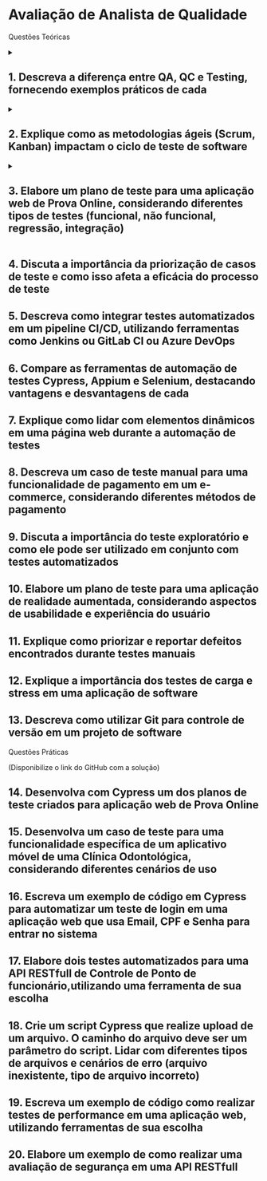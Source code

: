 # Avaliação de Analista de Qualidade

Questões Teóricas
<details>
  <summary>

## 1. Descreva a diferença entre QA, QC e Testing, fornecendo exemplos práticos de cada

  </summary>

### QA, QC e Testing: Uma Visão Geral

- **QA, QC e Testing** são termos frequentemente utilizados no contexto da garantia da qualidade, especialmente no desenvolvimento de software, mas também se aplicam a outros setores. Embora estejam interligados, cada um possui um foco e um conjunto de atividades específicas.

#### Quality Assurance (QA) - Garantia da Qualidade

- **Foco:** O QA se concentra em **prevenir** defeitos e garantir que os processos de desenvolvimento sejam eficientes e eficazes. É uma abordagem proativa que visa estabelecer um ambiente de qualidade desde o início do projeto.
- **Atividades:**
  - **Definição de padrões e processos:** Estabelecer critérios de qualidade, melhores práticas e procedimentos para todas as fases do desenvolvimento.
  - **Análise de riscos:** Identificar potenciais problemas e tomar medidas para mitigá-los.
  - **Revisão de requisitos:** Garantir que os requisitos do cliente sejam claros e completos.
  - **Treinamento:** Capacitar a equipe sobre as práticas de qualidade.
- **Exemplo:** Um time de QA pode criar um guia de estilo para o código, realizar revisões de código regularmente e estabelecer um processo de aprovação para mudanças no sistema.

#### Quality Control (QC) - Controle da Qualidade

- **Foco:** O QC se concentra em **identificar e corrigir** defeitos nos produtos ou processos. É uma abordagem reativa que visa garantir que o produto final atenda aos requisitos de qualidade.
- **Atividades:**
  - **Testes:** Executar testes para verificar se o produto funciona conforme o esperado.
  - **Inspeções:** Realizar inspeções visuais e funcionais para detectar defeitos.
  - **Verificação de conformidade:** Comparar o produto com os requisitos e padrões estabelecidos.
- **Exemplo:** Um time de QC pode executar testes unitários, de integração e de sistema para identificar bugs em um software, além de realizar inspeções visuais para verificar se a interface do usuário está de acordo com as diretrizes de design.

#### Testing - Teste

- **Foco:** O testing é uma parte integrante do QC e envolve a execução de atividades para verificar se um produto ou sistema atende aos requisitos especificados.
- **Tipos de testes:**
  - **Testes unitários:** Verificam o funcionamento de unidades individuais de código.
  - **Testes de integração:** Verificam se diferentes componentes do sistema funcionam juntos.
  - **Testes de sistema:** Verificam o sistema como um todo.
  - **Testes de aceitação:** Verificam se o sistema atende aos requisitos do cliente.
  - **Exemplo:** Um engenheiro de testes pode criar casos de teste para verificar se um formulário de cadastro funciona corretamente, incluindo a validação de dados e a exibição de mensagens de erro.

### Relação entre QA, QC e Testing

- **QA** estabelece as bases para a qualidade, definindo processos e padrões.
- **QC** implementa as atividades de controle da qualidade, incluindo os testes.
- **Testing** é uma parte fundamental do QC, fornecendo evidências de que o produto atende aos requisitos.

**Em resumo:**

- **QA** é a garantia de que estamos fazendo as coisas da maneira certa.
- **QC** é a verificação de que as coisas foram feitas corretamente.
- **Testing** é a atividade de verificar se o produto funciona como esperado.

**Exemplo prático unindo os três:**

Imagine o desenvolvimento de um aplicativo de e-commerce.

- **QA:** A equipe define um processo de desenvolvimento ágil, estabelece padrões de codificação e cria um guia de estilo para a interface do usuário.
- **QC:** A equipe realiza testes automatizados para verificar o funcionamento das funcionalidades do carrinho de compras, além de testes manuais para garantir a usabilidade da interface.
- **Testing:** Um engenheiro de testes cria casos de teste para verificar se o processo de pagamento funciona corretamente, incluindo a integração com diferentes gateways de pagamento.

**Em um projeto de sucesso, QA, QC e Testing trabalham em conjunto para garantir a entrega de um produto de alta qualidade.**

</details>

<details>
  <summary>

## 2. Explique como as metodologias ágeis (Scrum, Kanban) impactam o ciclo de teste de software

  </summary>
As metodologias ágeis, como Scrum e Kanban, revolucionaram a forma como desenvolvemos software, e o ciclo de teste não ficou de fora. Ao adotar uma abordagem mais flexível e iterativa, essas metodologias trouxeram uma série de mudanças significativas para o processo de testes.

### Impacto das Metodologias Ágeis no Ciclo de Teste

- **Teste Contínuo:** Ao invés de grandes ciclos de teste ao final do desenvolvimento, as metodologias ágeis incentivam o teste contínuo em cada sprint. Isso permite identificar e corrigir defeitos mais rapidamente, reduzindo o custo de correção e aumentando a qualidade do software.
- **Colaboração entre Desenvolvedores e Testers:** A comunicação e a colaboração são fundamentais nas metodologias ágeis. Desenvolvedores e testadores trabalham juntos desde o início do projeto, o que facilita a identificação de requisitos, a criação de testes e a resolução de problemas.
- **Automação de Testes:** A automação de testes é essencial para garantir a velocidade e a repetibilidade dos testes em um ambiente ágil. Ferramentas de automação permitem executar um grande número de testes em pouco tempo, liberando os testadores para se concentrarem em atividades de maior valor.
- **Testes de Aceitação pelo Usuário:** Os usuários finais estão mais envolvidos no processo de desenvolvimento ágil. Isso permite que eles forneçam feedback constante sobre o produto, garantindo que o software atenda às suas necessidades e expectativas.
- **Adaptação a Mudanças:** As metodologias ágeis são altamente adaptáveis a mudanças. Os planos de teste podem ser ajustados a cada sprint para refletir as novas funcionalidades e requisitos.

### Scrum e Kanban: Diferenças e Impactos no Teste

- **Scrum:**
  - **Papéis:** O Scrum Master facilita o processo, o Product Owner define os requisitos e a equipe de desenvolvimento é responsável pela implementação e pelos testes.
  - **Eventos:** As reuniões diárias, as revisões de sprint e as retrospectivas são oportunidades para discutir o progresso dos testes e identificar áreas de melhoria.
  - **Artefatos:** O Product Backlog contém os requisitos do produto, enquanto o Sprint Backlog detalha as tarefas a serem realizadas em cada sprint.

- **Kanban:**
  - **Fluxo de Trabalho:**
  O Kanban visualiza o fluxo de trabalho, desde a criação de um item até a sua conclusão. As tarefas são organizadas em colunas, como "A Fazer", "Em Andamento" e "Concluído".
  - **Limites de Trabalho em Processo (WIP):**
  O Kanban limita o número de tarefas em cada etapa, evitando que o trabalho seja sobrecarregado.
  - **Melhoria Contínua:**
  O Kanban enfatiza a melhoria contínua do processo, identificando e eliminando gargalos.

### Benefícios da Adoção de Metodologias Ágeis para o Teste de Software

- **Maior qualidade do software:**
Devido ao teste contínuo e à colaboração entre as equipes.
- **Redução de custos:**
Identificação e correção de defeitos mais cedo no ciclo de desenvolvimento.
- **Aumento da satisfação do cliente:**
Entrega mais rápida de funcionalidades e maior alinhamento com as necessidades do usuário.
- **Maior flexibilidade:**
Adaptação a mudanças e novos requisitos.
- **Aumento da produtividade:**
Automação de testes e foco em atividades de maior valor.

Em resumo, as metodologias ágeis transformaram o ciclo de teste de software, tornando-o mais eficiente, colaborativo e focado na entrega de valor ao cliente. Ao adotar práticas ágeis, as equipes de desenvolvimento podem criar produtos de alta qualidade mais rapidamente e com menos riscos.
</details>

<details>
  <summary>

## 3. Elabore um plano de teste para uma aplicação web de Prova Online, considerando diferentes tipos de testes (funcional, não funcional, regressão, integração)

  </summary>
## Plano de Teste para Aplicação Web de Prova Online

### 3.1. Introdução

#### 3.1.1 Objetivo

Este plano de teste tem como objetivo definir as estratégias e os procedimentos para garantir a qualidade da aplicação web de prova online, abrangendo testes funcionais, não funcionais, de regressão e de integração.

#### 3.1.2 Escopo

O escopo deste plano inclui todos os módulos da aplicação, desde o cadastro de usuários até a geração de relatórios de desempenho.

#### 3.1.3 Critérios de Entrada e Saída

- **Entrada:** Requisitos funcionais e não funcionais completos, ambiente de teste configurado e aplicação estável.
- **Saída:** Relatórios de testes detalhados, identificação de defeitos e aprovação para produção.

### 3.2. Tipos de Testes e Objetivos

- **Testes Funcionais:**
  - Verificar se todas as funcionalidades da aplicação estão funcionando conforme os requisitos.
- **Objetivos:**
  - Cadastro e login de usuários.
  - Criação e edição de provas.
  - Realização de provas por alunos.
  - Correção automática de provas.
  - Geração de relatórios.
- **Testes Não Funcionais:**
  - Avaliar o desempenho, usabilidade, segurança e compatibilidade da aplicação.
- **Objetivos:**
  - **Desempenho:** Tempo de resposta, capacidade de carga, uso de recursos.
  - **Usabilidade:** Facilidade de uso, intuitividade da interface.
  - **Segurança:** Proteção de dados, autenticação, autorização.
  - **Compatibilidade:** Funcionamento em diferentes navegadores e dispositivos.
- **Testes de Regressão:**
  - Verificar se novas funcionalidades não introduziram defeitos em funcionalidades já existentes.
- **Objetivos:**
  - Executar testes funcionais e não funcionais em todas as versões da aplicação.
- **Testes de Integração:**
  - Verificar a interação entre os diferentes componentes da aplicação.
- **Objetivos:**
  - Integração com banco de dados, sistemas de pagamento (se houver) e outros sistemas externos.

### 3. Estratégias e Técnicas de Teste

- **Testes manuais:** Para cenários complexos e testes exploratórios.
- **Testes automatizados:** Para testes repetitivos e de regressão, utilizando ferramentas como Selenium.
- **Testes de unidade:** Para verificar o funcionamento de módulos individuais.
- **Testes de API:** Para testar as interfaces de programação da aplicação.

### 4. Ambiente de Teste

- **Hardware:** Especificações dos servidores, dispositivos móveis.
- **Software:** Sistema operacional, banco de dados, navegadores, ferramentas de teste.
- **Dados:** Criação de um banco de dados de teste com dados realistas.

### 5. Critérios de Aceitação

- **Cobertura de testes:** Percentual de requisitos cobertos pelos testes.
- **Número de defeitos:** Quantidade de defeitos encontrados e corrigidos.
- **Tempo de execução dos testes:** Tempo médio para executar todos os testes.

### 6. Riscos e Mitigação

- **Riscos:** Defeitos críticos, atrasos na entrega, falta de recursos.
- **Mitigação:** Planos de contingência, comunicação frequente, acompanhamento do progresso.

### 7. Recursos

- **Equipe:** Testadores, desenvolvedores, analistas de qualidade.
- **Ferramentas:** Ferramentas de gerenciamento de testes, ferramentas de automação, ferramentas de análise de dados.

### 8. Cronograma

- **Atividades:** Criação de casos de teste, execução de testes, análise de resultados, geração de relatórios.
- **Prazos:** Datas de início e fim de cada atividade.

### 9. Documentação

- **Casos de teste:** Descrição detalhada de cada caso de teste, incluindo pré-condições, passos, resultados esperados e resultados reais.
- **Relatórios de defeitos:** Descrição detalhada de cada defeito encontrado.
- **Relatórios de testes:** Resumo dos resultados dos testes.

**Observações:**

- Este é um plano de teste genérico e pode ser adaptado de acordo com as especificidades da aplicação.
- É importante revisar e atualizar este plano regularmente ao longo do projeto.
- A comunicação entre a equipe de desenvolvimento e a equipe de testes é fundamental para o sucesso do projeto.

**Considerações Adicionais:**

- **Testes de usabilidade:** Avaliar a experiência do usuário com a aplicação.
- **Testes de segurança:** Verificar a vulnerabilidade da aplicação a ataques.
- **Testes de desempenho sob carga:** Simular um grande número de usuários simultâneos.
- **Testes de compatibilidade em diferentes dispositivos e navegadores:** Garantir que a aplicação funcione corretamente em diferentes ambientes.

Ao seguir este plano de teste, é possível garantir que a aplicação web de prova online seja entregue com alta qualidade e atenda às necessidades dos usuários.

</details>

## 4. Discuta a importância da priorização de casos de teste e como isso afeta a eficácia do processo de teste

## 5. Descreva como integrar testes automatizados em um pipeline CI/CD, utilizando ferramentas como Jenkins ou GitLab CI ou Azure DevOps

## 6. Compare as ferramentas de automação de testes Cypress, Appium e Selenium, destacando vantagens e desvantagens de cada

## 7. Explique como lidar com elementos dinâmicos em uma página web durante a automação de testes

## 8. Descreva um caso de teste manual para uma funcionalidade de pagamento em um e-commerce, considerando diferentes métodos de pagamento

## 9. Discuta a importância do teste exploratório e como ele pode ser utilizado em conjunto com testes automatizados

## 10. Elabore um plano de teste para uma aplicação de realidade aumentada, considerando aspectos de usabilidade e experiência do usuário

## 11. Explique como priorizar e reportar defeitos encontrados durante testes manuais

## 12. Explique a importância dos testes de carga e stress em uma aplicação de software

## 13. Descreva como utilizar Git para controle de versão em um projeto de software

Questões Práticas

(Disponibilize o link do GitHub com a solução)

## 14. Desenvolva com Cypress um dos planos de teste criados para aplicação web de Prova Online

## 15. Desenvolva um caso de teste para uma funcionalidade específica de um aplicativo móvel de uma Clínica Odontológica, considerando diferentes cenários de uso

## 16. Escreva um exemplo de código em Cypress para automatizar um teste de login em uma aplicação web que usa Email, CPF e Senha para entrar no sistema

## 17. Elabore dois testes automatizados para uma API RESTfull de Controle de Ponto de funcionário,utilizando uma ferramenta de sua escolha

## 18. Crie um script Cypress que realize upload de um arquivo. O caminho do arquivo deve ser um parâmetro do script. Lidar com diferentes tipos de arquivos e cenários de erro (arquivo inexistente, tipo de arquivo incorreto)

## 19. Escreva um exemplo de código como realizar testes de performance em uma aplicação web, utilizando ferramentas de sua escolha

## 20. Elabore um exemplo de como realizar uma avaliação de segurança em uma API RESTfull

